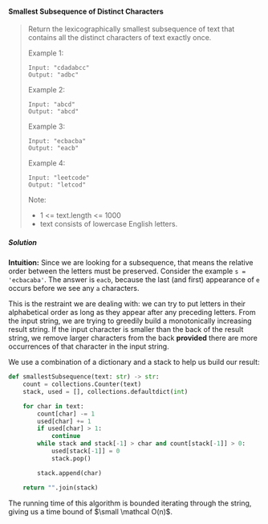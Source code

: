 #### Smallest Subsequence of Distinct Characters

> Return the lexicographically smallest subsequence of text that contains all the distinct characters of text exactly once.
>
>Example 1:
> ```
> Input: "cdadabcc"
> Output: "adbc"
>```
> Example 2:
>
>```
> Input: "abcd"
> Output: "abcd"
>```
> Example 3:
>```
> Input: "ecbacba"
> Output: "eacb"
>```
> Example 4:
>```
> Input: "leetcode"
> Output: "letcod"
> ```
>
> Note:
> * 1 <= text.length <= 1000
> * text consists of lowercase English letters.

##### Solution

**Intuition:** Since we are looking for a subsequence, that means the relative order between the letters must be preserved. Consider the example `s = 'ecbacaba'`. The answer is `eacb`, because the last (and first) appearance of `e` occurs before we see any `a` characters. 

This is the restraint we are dealing with: we can try to put letters in their alphabetical order as long as they appear after any preceding letters. From the input string, we are trying to greedily build a monotonically increasing result string. If the input character is smaller than the back of the result string, we remove larger characters from the back **provided** there are more occurrences of that character in the input string.

We use a combination of a dictionary and a stack to help us build our result:

```py
def smallestSubsequence(text: str) -> str:
    count = collections.Counter(text)
    stack, used = [], collections.defaultdict(int)

    for char in text:
        count[char] -= 1
        used[char] += 1
        if used[char] > 1:
            continue
        while stack and stack[-1] > char and count[stack[-1]] > 0:
            used[stack[-1]] = 0
            stack.pop()

        stack.append(char)

    return "".join(stack)
```

The running time of this algorithm is bounded iterating through the string, giving us a time bound of $\small \mathcal O(n)$.